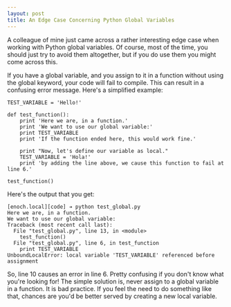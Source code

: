 ```yaml
---
layout: post
title: An Edge Case Concerning Python Global Variables
---
```


A colleague of mine just came across a rather interesting edge case when
working with Python global variables. Of course, most of the time, you should
just try to avoid them altogether, but if you do use them you might come
across this.

If you have a global variable, and you assign to it in a function without
using the global keyword, your code will fail to compile. This can result in a
confusing error message. Here's a simplified example:

```
TEST_VARIABLE = 'Hello!'

def test_function():
    print 'Here we are, in a function.'
    print 'We want to use our global variable:'
    print TEST_VARIABLE
    print 'If the function ended here, this would work fine.'

    print "Now, let's define our variable as local."
    TEST_VARIABLE = 'Hola!'
    print 'by adding the line above, we cause this function to fail at line 6.'

test_function()
```


Here's the output that you get:

```
[enoch.local][code] ➔ python test_global.py
Here we are, in a function.
We want to use our global variable:
Traceback (most recent call last):
  File "test_global.py", line 13, in <module>
    test_function()
  File "test_global.py", line 6, in test_function
    print TEST_VARIABLE
UnboundLocalError: local variable 'TEST_VARIABLE' referenced before assignment
```


So, line 10 causes an error in line 6. Pretty confusing if you don't know what
you're looking for! The simple solution is, never assign to a global variable
in a function. It is bad practice. If you feel the need to do something like
that, chances are you'd be better served by creating a new local variable.
